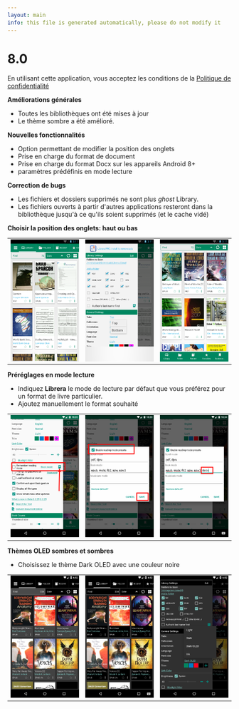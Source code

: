 ```yaml
---
layout: main
info: this file is generated automatically, please do not modify it
---
```


# 8.0

En utilisant cette application, vous acceptez les conditions de la [Politique de confidentialité](/wiki/PrivacyPolicy/fr)

**Améliorations générales**

* Toutes les bibliothèques ont été mises à jour
* Le thème sombre a été amélioré.

**Nouvelles fonctionnalités**

* Option permettant de modifier la position des onglets
* Prise en charge du format de document
* Prise en charge du format Docx sur les appareils Android 8+
* paramètres prédéfinis en mode lecture

**Correction de bugs**

* Les fichiers et dossiers supprimés ne sont plus _ghost_ Library.
* Les fichiers ouverts à partir d'autres applications resteront dans la bibliothèque jusqu'à ce qu'ils soient supprimés (et le cache vidé)

**Choisir la position des onglets: haut ou bas**

||||
|-|-|-|
|![](2.png)|![](3.png)|![](1.png)|

**Préréglages en mode lecture**

* Indiquez **Librera** le mode de lecture par défaut que vous préférez pour un format de livre particulier.
* Ajoutez manuellement le format souhaité

||||
|-|-|-|
|![](4.png)|![](5.png)|![](6.png)|

**Thèmes OLED sombres et sombres**

* Choisissez le thème Dark OLED avec une couleur noire

||||
|-|-|-|
|![](9.png)|![](8.png)|![](7.png)|

